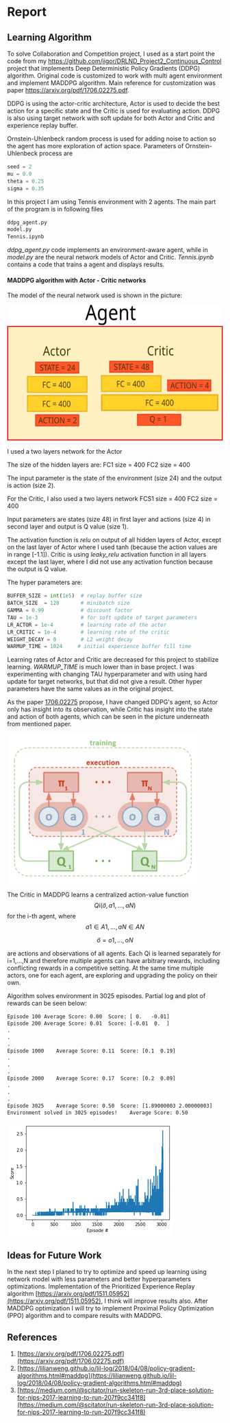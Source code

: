 # Report

## Learning Algorithm

To solve Collaboration and Competition project, I used as a start point the code from my https://github.com/jigor/DRLND_Project2_Continuous_Control project that implements Deep Deterministic Policy Gradients (DDPG) algorithm. Original code is customized to work with multi agent environment and implement MADDPG algorithm. Main reference for customization was paper https://arxiv.org/pdf/1706.02275.pdf.

DDPG is using the actor-critic architecture, Actor is used to decide the best action for a specific state and the Critic is used for evaluating action. DDPG is also using target network with soft update for both Actor and Critic and experience replay buffer.

Ornstein-Uhlenbeck random process is used for adding noise to action so the agent has more exploration of action space. Parameters of Ornstein-Uhlenbeck process are

```Python
seed = 2
mu = 0.0
theta = 0.25
sigma = 0.35
```
In this project I am using Tennis environment with 2 agents. The main part of the program is in following files

```Python
ddpg_agent.py
model.py
Tennis.ipynb
```

*ddpg_agent.py* code implements an environment-aware agent, while in *model.py* are the neural network models of Actor and Critic.
*Tennis.ipynb* contains a code that trains a agent and displays results.

#### MADDPG  algorithm with Actor - Critic networks
The model of the neural network used is shown in the picture:

![Network model](./images/model_agent.png  "Network model")

I used a two layers network for the Actor

The size of the hidden layers are:
FC1 size = 400
FC2 size = 400

The input parameter is the state of the environment (size 24) and the output is action (size 2).

For the Critic, I also used a two layers network
FCS1 size = 400
FC2 size = 400 

Input parameters are states (size 48) in first layer and actions (size 4)  in second layer and output is Q  value (size 1).

The activation function is *relu* on output of all hidden layers of Actor, except on the last layer of Actor where I used tanh (because the action values are in range [-1.1]). Critic is using *leaky_relu* activation function in all layers except the last layer, where I did not use any activation function because the output is Q value.

The hyper parameters are: 

```Python
BUFFER_SIZE = int(1e5)  # replay buffer size
BATCH_SIZE  = 128       # minibatch size
GAMMA = 0.99            # discount factor
TAU = 1e-3              # for soft update of target parameters
LR_ACTOR = 1e-4         # learning rate of the actor 
LR_CRITIC = 1e-4        # learning rate of the critic
WEIGHT_DECAY = 0        # L2 weight decay
WARMUP_TIME = 1024     # initial experience buffer fill time
```

Learning rates of Actor and Critic are decreased for this project to stabilize learning. *WARMUP_TIME* is much lower than in base project. I was experimenting with changing TAU hyperparameter and with using hard update for target networks, but that did not give a result. 
Other hyper parameters have the same values as in the original project.

As the paper [1706.02275](https://arxiv.org/pdf/1706.02275.pdf) propose, I have changed DDPG's agent, so Actor only has insight into its observation, while Critic has insight into the state and action of both agents, which can be seen in the picture underneath from mentioned paper.

![Plot of rewards](./images/model_from_1706.02275.PNG  "Overview of multi-agent decentralized actor, centralized critic approach")

The Critic in MADDPG learns a centralized action-value function 
$$
Qi(o⃗ ,a1,…,aN)
$$
for the i-th agent, where 
$$
a1∈A1,…,aN∈AN
$$

$$
o⃗ =o1,…,oN
$$

are actions and observations of all agents. Each Qi is learned separately for i=1,…,N and therefore multiple agents can have arbitrary rewards, including conflicting rewards in a competitive setting. At the same time multiple actors, one for each agent, are exploring and upgrading the policy on their own.

Algorithm solves environment in 3025 episodes. Partial log and plot of rewards can be seen below:

	Episode 100	Average Score: 0.00	 Score: [ 0.   -0.01]
	Episode 200	Average Score: 0.01	 Score: [-0.01  0.  ]
	.
	.
	.
	Episode 1000	Average Score: 0.11	 Score: [0.1  0.19]
	.
	.
	.
	Episode 2000	Average Score: 0.17	 Score: [0.2  0.09]
	.
	.
	.
	Episode 3025	Average Score: 0.50	 Score: [1.89000003 2.00000003]
	Environment solved in 3025 episodes!	Average Score: 0.50

![Plot of rewards](./images/scores.png  "Plot of rewards")


## Ideas for Future Work 	
In the next step I planed to try to optimize and speed up learning using network model with less parameters and better hyperparameters optimizations. Implementation of the Prioritized Experience Replay algorithm [https://arxiv.org/pdf/1511.05952](https://arxiv.org/pdf/1511.05952), I think will improve results also. After MADDPG optimization I will try to implement Proximal Policy Optimization (PPO) algorithm and to compare results with MADDPG.

## References

1. [https://arxiv.org/pdf/1706.02275.pdf](https://arxiv.org/pdf/1706.02275.pdf)
2. [https://lilianweng.github.io/lil-log/2018/04/08/policy-gradient-algorithms.html#maddpg](https://lilianweng.github.io/lil-log/2018/04/08/policy-gradient-algorithms.html#maddpg) 
3. [https://medium.com/@scitator/run-skeleton-run-3rd-place-solution-for-nips-2017-learning-to-run-207f9cc341f8](https://medium.com/@scitator/run-skeleton-run-3rd-place-solution-for-nips-2017-learning-to-run-207f9cc341f8)